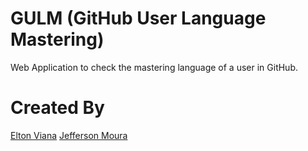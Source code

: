 # GULM (GitHub User Language Mastering)

Web Application to check the mastering language of a user in GitHub.

# Created By
[Elton Viana](https://github.com/eltonvs)
[Jefferson Moura](http://github.com/jeffersonmourak)
